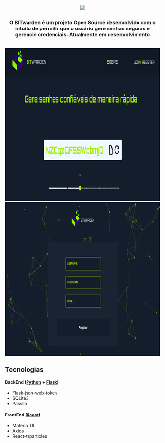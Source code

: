 

<h1 align=center>
<img height="180em" src="https://github.com/IcaroM-CdC/Password-generator/blob/master/web/src/assets/Bitwarden.png" />
</h1>

<div align=center>

### O BITwarden é um projeto **Open Source** desenvolvido com o intuito de permitir que o usuário gere senhas seguras e gerencie credenciais. Atualmente em desenvolvimento

<br>
<img height="500em" src="https://github.com/IcaroM-CdC/BitWarden/blob/master/images/BITWarden-main-page.png" />
<br>
<img height="500em" src="https://github.com/IcaroM-CdC/BitWarden/blob/master/images/BITWarden-login.png" />

</div>


<div>
  

## Tecnologias

#### BackEnd ([Python](https://www.python.org/) + [Flask](https://flask.palletsprojects.com/en/1.1.x/))

- Flask-json-web-token
- SQLite3
- Passlib

#### FrontEnd ([React](https://github.com/facebook/react))

- Material UI
- Axios
- React-tsparticles


<div/>
